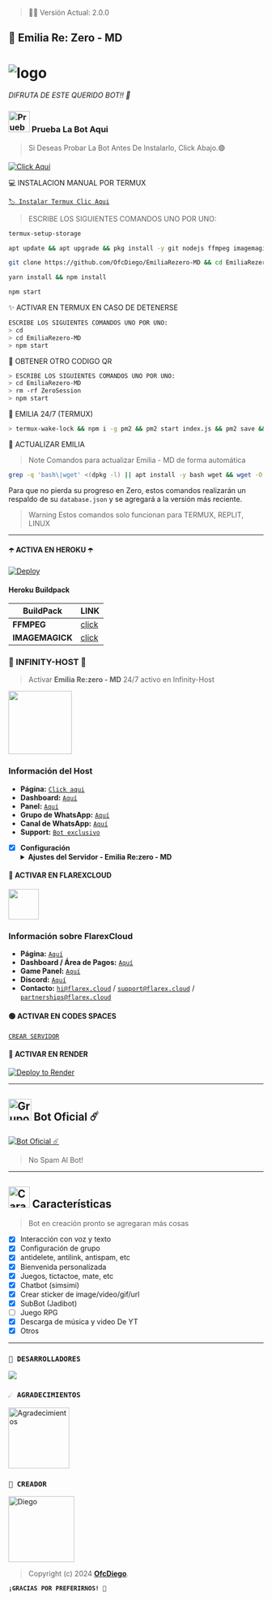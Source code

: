 > 💫💖 Versión Actual: 2.0.0

## **🤍 Emilia Re: Zero - MD**

# ![logo](https://telegra.ph/file/3c09f2f5d04966069da58.jpg)

*DIFRUTA DE ESTE QUERIDO BOT!! 🤍*

### <img src="https://i.pinimg.com/originals/19/80/6e/19806e91932e6054965fc83b85241270.gif" alt="Prueba La Bot Aqui" width="42" height="42"> Prueba La Bot Aqui

> Si Deseas Probar La Bot Antes De Instalarlo, Click Abajo.🟢

[![Click Aquí](https://img.shields.io/badge/Grupo-Emilia-25D366?style=for-the-badge&logo=whatsapp&logoColor=white)](https://chat.whatsapp.com/Em1J2VaglHc1fe26YtBDCS)

💻 INSTALACION MANUAL POR TERMUX

[`🏷 Instalar Termux Clic Aqui`](https://www.mediafire.com/file/3hsvi3xkpq3a64o/termux_118.apk/file)

> ESCRIBE LOS SIGUIENTES COMANDOS UNO POR UNO:

```bash
termux-setup-storage
```
```bash
apt update && apt upgrade && pkg install -y git nodejs ffmpeg imagemagick yarn
```
```bash
git clone https://github.com/OfcDiego/EmiliaRezero-MD && cd EmiliaRezero-MD
```
```bash
yarn install && npm install
```
```bash
npm start
```

✨️ ACTIVAR EN TERMUX EN CASO DE DETENERSE
```bash
ESCRIBE LOS SIGUIENTES COMANDOS UNO POR UNO:
> cd 
> cd EmiliaRezero-MD
> npm start
```

🌻 OBTENER OTRO CODIGO QR
```bash
> ESCRIBE LOS SIGUIENTES COMANDOS UNO POR UNO:
> cd EmiliaRezero-MD
> rm -rf ZeroSession
> npm start
```

💖 EMILIA 24/7 (TERMUX)
```bash
> termux-wake-lock && npm i -g pm2 && pm2 start index.js && pm2 save && pm2 logs 
```

🐶 ACTUALIZAR EMILIA 
> Note Comandos para actualizar Emilia - MD de forma automática
```bash
grep -q 'bash\|wget' <(dpkg -l) || apt install -y bash wget && wget -O - https://raw.githubusercontent.com/OfcDiego/EmiliaRezero-MD/master/update.sh | bash
```
Para que no pierda su progreso en Zero, estos comandos realizarán un respaldo de su `database.json` y se agregará a la versión más reciente.

> Warning Estos comandos solo funcionan para TERMUX, REPLIT, LINUX

***

#### ☂️ ACTIVA EN HEROKU ☂️
[![Deploy](https://www.herokucdn.com/deploy/button.svg)](https://heroku.com/deploy?template=https://github.com/OfcDiego/EmiliaRezero-MD)

#### Heroku Buildpack
| BuildPack | LINK |
|--------|--------|
| **FFMPEG** |[click](https://github.com/jonathanong/heroku-buildpack-ffmpeg-latest) |
| **IMAGEMAGICK** | [click](https://github.com/DuckyTeam/heroku-buildpack-imagemagick) |

### 🧡 INFINITY-HOST 🧡
> Activar **Emilia Re:zero - MD** 24/7 activo en Infinity-Host

<a href="https://dashboard.infinitywa.xyz"><img src="https://qu.ax/XLCK.jpg" height="125px"></a>
### Información del Host

- **Página:** [`Click aqui`](https://dashboard.infinitywa.xyz)
- **Dashboard:** [`Aquí`](https://dashboard.infinitywa.xyz)
- **Panel:** [`Aquí`](https://live.panel-infinitywa.store)
- **Grupo de WhatsApp:** [`Aquí`](https://chat.whatsapp.com/GQ82mPnSYnm0XL2hLPk7FV)
- **Canal de WhatsApp:** [`Aquí`](https://whatsapp.com/channel/0029Va4QjH7DeON0ePwzjS1A)
- **Support:** [`Bot exclusivo`](https://wa.me/message/FETBF7YBO37CG1)

- [x] **Configuración** <details><summary>**Ajustes del Servidor - Emilia Re:zero - MD**</summary><img src="https://qu.ax/cpgf.jpg"></details>

#### 💙 ACTIVAR EN FLAREXCLOUD
<a href="https://www.flarex.cloud"><img src="https://cdn.flarex.cloud/deploy.png" height="60px"></a>
### Información sobre FlarexCloud

- **Página:** [`Aquí`](https://www.flarex.cloud)
- **Dashboard / Área de Pagos:** [`Aquí`](https://billing.flarex.cloud)
- **Game Panel:** [`Aquí`](https://gamepanel.flarex.cloud)
- **Discord:** [`Aquí`](https://discord.flarex.cloud)
- **Contacto:** [`hi@flarex.cloud`](mailto:hi@flarex.cloud) / [`support@flarex.cloud`](mailto:support@flarex.cloud) / [`partnerships@flarex.cloud`](mailto:partnerships@flarex.cloud)

#### 🟢 ACTIVAR EN CODES SPACES 
[`CREAR SERVIDOR`](https://github.com/codespaces/new?skip_quickstart=true&machine=basicLinux32gb&repo=OfcDiego/EmiliaRezero-MD&ref=main&geo=UsEast)

#### 🤍 ACTIVAR EN RENDER
[![Deploy to Render](https://render.com/images/deploy-to-render-button.svg)](https://dashboard.render.com/blueprint/new?repo=https%3A%2F%2Fgithub.com%2OfcDiego%EmiliaRezero-MD) 

***

## <img src="https://static.wikia.nocookie.net/nyancat/images/d/d3/Nyan-cat.gif/revision/latest/scale-to-width-down/400?cb=20131231222500&path-prefix=es" alt="Grupo" width="45" height="43"> Bot Oficial ☄️

<a href="https://wa.me/573218138672?text=!menu"><img alt="Bot Oficial ☄️" src="https://img.shields.io/badge/Bot - Oficial-00FFFF?style=for-the-badge&logo=whatsapp&logoColor=white"/></a>

> No Spam Al Bot!

***

## <img src="https://i.pinimg.com/originals/73/69/6e/73696e022df7cd5cb3d999c6875361dd.gif" alt="Características" width="42" height="42"> Características

> Bot en creación pronto se agregaran más cosas 

- [x] Interacción con voz y texto
- [x] Configuración de grupo
- [x] antidelete, antilink, antispam, etc
- [x] Bienvenida personalizada
- [x] Juegos, tictactoe, mate, etc
- [x] Chatbot (simsimi)
- [x] Crear sticker de image/video/gif/url
- [x] SubBot (Jadibot)
- [ ] Juego RPG
- [x] Descarga de música y video De YT
- [x] Otros

*** 

### `🌟 DESARROLLADORES`
<a href="https://github.com/OfcDiego/EmiliaRezero-MD/graphs/contributors">
<img src="https://contrib.rocks/image?repo=OfcDiego/EmiliaRezero-MD" /> 
</a>

### `☄️ AGRADECIMIENTOS`
<a
href="https://github.com/elrebelde21"><img src="https://github.com/elrebelde21.png" width="120" height="120" alt="Agradecimientos"/></a>

### `👑 CREADOR`
<a
href="https://github.com/OfcDiego"><img src="https://github.com/OfcDiego.png" width="130" height="130" alt="Diego"/></a>

> Copyright (c) 2024 **[OfcDiego](https://github.com/OfcDiego/EmiliaRezero-MD)**.

**`¡GRACIAS POR PREFERIRNOS! 💖`**
